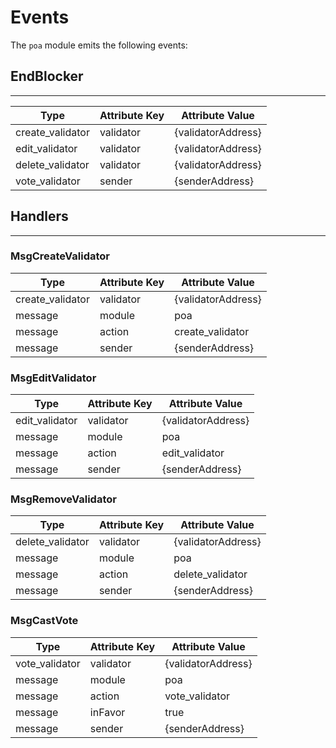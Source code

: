 # Events

The `poa` module emits the following events:

## EndBlocker

---

| Type                  | Attribute Key         | Attribute Value           |
| --------------------- | --------------------- | ------------------------- |
| create_validator	    | validator             | {validatorAddress}	      |
| edit_validator 	      | validator             | {validatorAddress}        |
| delete_validator	    | validator             | {validatorAddress}        |
| vote_validator	      | sender                | {senderAddress}	          |

## Handlers

---

### MsgCreateValidator

| Type             | Attribute Key | Attribute Value    |
| ---------------- | ------------- | ------------------ |
| create_validator | validator     | {validatorAddress} |
| message          | module        | poa            	  |
| message          | action        | create_validator   |
| message          | sender        | {senderAddress}    |

### MsgEditValidator

| Type           | Attribute Key       | Attribute Value     |
| -------------- | ------------------- | ------------------- |
| edit_validator | validator	         | {validatorAddress}  |
| message        | module              | poa                 |
| message        | action              | edit_validator      |
| message        | sender              | {senderAddress}     |

### MsgRemoveValidator

| Type             | Attribute Key       | Attribute Value       |
| ---------------- | ------------------- | ----------------------|
| delete_validator | validator	         | {validatorAddress}    |
| message          | module              | poa                   |
| message          | action              | delete_validator      |
| message          | sender              | {senderAddress}       |

### MsgCastVote

| Type             | Attribute Key       | Attribute Value       |
| ---------------- | ------------------- | ----------------------|
| vote_validator   | validator	         | {validatorAddress}    |
| message          | module              | poa                   |
| message          | action              | vote_validator        |
| message          | inFavor             | true                  |
| message          | sender              | {senderAddress}       |

